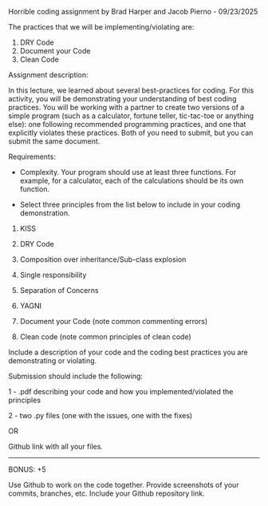 Horrible coding assignment by Brad Harper and Jacob Pierno - 09/23/2025

The practices that we will be implementing/violating are:

1. DRY Code
2. Document your Code
3. Clean Code

Assignment description:

In this lecture, we learned about several best-practices for coding. For this activity, you will be demonstrating your understanding of best coding practices. You will be working with a partner to create two versions of a simple program (such as a calculator, fortune teller, tic-tac-toe or anything else): one following recommended programming practices, and one that explicitly violates these practices. Both of you need to submit, but you can submit the same document. 

Requirements:

- Complexity. Your program should use at least three functions. For example, for a calculator, each of the calculations should be its own function.

- Select three principles from the list below to include in your coding demonstration.

1. KISS

2. DRY Code

3. Composition over inheritance/Sub-class explosion 

4. Single responsibility

5. Separation of Concerns

6. YAGNI

7. Document your Code (note common commenting errors)

8. Clean code (note common principles of clean code)

Include a description of your code and the coding best practices you are demonstrating or violating.

Submission should include the following:

1 - .pdf describing your code and how you implemented/violated the principles

2 - two .py files (one with the issues, one with the fixes)

OR

Github link with all your files.

----------------------------------------------------------------------------

BONUS: +5

Use Github to work on the code together. Provide screenshots of your commits, branches, etc. Include your Github repository link.
